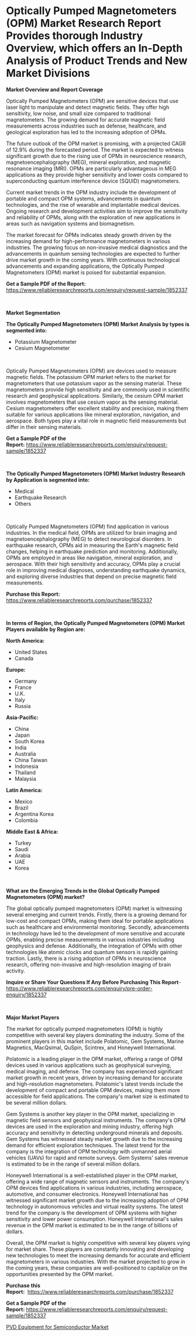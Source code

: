 <p><h1>Optically Pumped Magnetometers (OPM) Market Research Report Provides thorough Industry Overview, which offers an In-Depth Analysis of Product Trends and New Market Divisions</h1></p><p><strong>Market Overview and Report Coverage</strong></p>
<p><p>Optically Pumped Magnetometers (OPM) are sensitive devices that use laser light to manipulate and detect magnetic fields. They offer high sensitivity, low noise, and small size compared to traditional magnetometers. The growing demand for accurate magnetic field measurements across industries such as defense, healthcare, and geological exploration has led to the increasing adoption of OPMs.</p><p>The future outlook of the OPM market is promising, with a projected CAGR of 12.9% during the forecasted period. The market is expected to witness significant growth due to the rising use of OPMs in neuroscience research, magnetoencephalography (MEG), mineral exploration, and magnetic resonance imaging (MRI). OPMs are particularly advantageous in MEG applications as they provide higher sensitivity and lower costs compared to superconducting quantum interference device (SQUID) magnetometers.</p><p>Current market trends in the OPM industry include the development of portable and compact OPM systems, advancements in quantum technologies, and the rise of wearable and implantable medical devices. Ongoing research and development activities aim to improve the sensitivity and reliability of OPMs, along with the exploration of new applications in areas such as navigation systems and biomagnetism.</p><p>The market forecast for OPMs indicates steady growth driven by the increasing demand for high-performance magnetometers in various industries. The growing focus on non-invasive medical diagnostics and the advancements in quantum sensing technologies are expected to further drive market growth in the coming years. With continuous technological advancements and expanding applications, the Optically Pumped Magnetometers (OPM) market is poised for substantial expansion.</p></p>
<p><strong>Get a Sample PDF of the Report:</strong> <a href="https://www.reliableresearchreports.com/enquiry/request-sample/1852337">https://www.reliableresearchreports.com/enquiry/request-sample/1852337</a></p>
<p>&nbsp;</p>
<p><strong>Market Segmentation</strong></p>
<p><strong>The Optically Pumped Magnetometers (OPM) Market Analysis by types is segmented into:</strong></p>
<p><ul><li>Potassium Magnetometer</li><li>Cesium Magnetometer</li></ul></p>
<p>&nbsp;</p>
<p><p>Optically Pumped Magnetometers (OPM) are devices used to measure magnetic fields. The potassium OPM market refers to the market for magnetometers that use potassium vapor as the sensing material. These magnetometers provide high sensitivity and are commonly used in scientific research and geophysical applications. Similarly, the cesium OPM market involves magnetometers that use cesium vapor as the sensing material. Cesium magnetometers offer excellent stability and precision, making them suitable for various applications like mineral exploration, navigation, and aerospace. Both types play a vital role in magnetic field measurements but differ in their sensing materials.</p></p>
<p><strong>Get a Sample PDF of the Report:</strong>&nbsp;<a href="https://www.reliableresearchreports.com/enquiry/request-sample/1852337">https://www.reliableresearchreports.com/enquiry/request-sample/1852337</a></p>
<p>&nbsp;</p>
<p><strong>The Optically Pumped Magnetometers (OPM) Market Industry Research by Application is segmented into:</strong></p>
<p><ul><li>Medical</li><li>Earthquake Research</li><li>Others</li></ul></p>
<p>&nbsp;</p>
<p><p>Optically Pumped Magnetometers (OPM) find application in various industries. In the medical field, OPMs are utilized for brain imaging and magnetoencephalography (MEG) to detect neurological disorders. In earthquake research, OPMs aid in measuring the Earth's magnetic field changes, helping in earthquake prediction and monitoring. Additionally, OPMs are employed in areas like navigation, mineral exploration, and aerospace. With their high sensitivity and accuracy, OPMs play a crucial role in improving medical diagnoses, understanding earthquake dynamics, and exploring diverse industries that depend on precise magnetic field measurements.</p></p>
<p><strong>Purchase this Report:</strong>&nbsp; <a href="https://www.reliableresearchreports.com/purchase/1852337">https://www.reliableresearchreports.com/purchase/1852337</a></p>
<p>&nbsp;</p>
<p><strong>In terms of Region, the Optically Pumped Magnetometers (OPM) Market Players available by Region are:</strong></p>
<p>
    <p> <strong> North America: </strong>
        <ul>
            <li>United States</li>
            <li>Canada</li>
        </ul>
        </p> 
    <p> <strong> Europe: </strong>
        <ul>
            <li>Germany</li>
            <li>France</li>
            <li>U.K.</li>
            <li>Italy</li>
            <li>Russia</li>
        </ul>
        </p> 
    <p> <strong> Asia-Pacific: </strong>
        <ul>
            <li>China</li>
            <li>Japan</li>
            <li>South Korea</li>
            <li>India</li>
            <li>Australia</li>
            <li>China Taiwan</li>
            <li>Indonesia</li>
            <li>Thailand</li>
            <li>Malaysia</li>
        </ul>
        </p> 
    <p> <strong> Latin America: </strong>
        <ul>
            <li>Mexico</li>
            <li>Brazil</li>
            <li>Argentina Korea</li>
            <li>Colombia</li>
        </ul>
        </p> 
    <p> <strong> Middle East & Africa: </strong>
        <ul>
            <li>Turkey</li>
            <li>Saudi</li>
            <li>Arabia</li>
            <li>UAE</li>
            <li>Korea</li>
        </ul>
    </p>
    </p>
<p>&nbsp;</p>
<p><strong>What are the Emerging Trends in the Global Optically Pumped Magnetometers (OPM) market?</strong></p>
<p><p>The global optically pumped magnetometers (OPM) market is witnessing several emerging and current trends. Firstly, there is a growing demand for low-cost and compact OPMs, making them ideal for portable applications such as healthcare and environmental monitoring. Secondly, advancements in technology have led to the development of more sensitive and accurate OPMs, enabling precise measurements in various industries including geophysics and defense. Additionally, the integration of OPMs with other technologies like atomic clocks and quantum sensors is rapidly gaining traction. Lastly, there is a rising adoption of OPMs in neuroscience research, offering non-invasive and high-resolution imaging of brain activity.</p></p>
<p><strong>Inquire or Share Your Questions If Any Before Purchasing This Report</strong>- <a href="https://www.reliableresearchreports.com/enquiry/pre-order-enquiry/1852337">https://www.reliableresearchreports.com/enquiry/pre-order-enquiry/1852337</a></p>
<p>&nbsp;</p>
<p><strong>Major Market Players</strong></p>
<p><p>The market for optically pumped magnetometers (OPM) is highly competitive with several key players dominating the industry. Some of the prominent players in this market include Polatomic, Gem Systems, Marine Magnetics, MacQsimal, QuSpin, Scintrex, and Honeywell International. </p><p>Polatomic is a leading player in the OPM market, offering a range of OPM devices used in various applications such as geophysical surveying, medical imaging, and defense. The company has experienced significant market growth in recent years, driven by increasing demand for accurate and high-resolution magnetometers. Polatomic's latest trends include the development of compact and portable OPM devices, making them more accessible for field applications. The company's market size is estimated to be several million dollars.</p><p>Gem Systems is another key player in the OPM market, specializing in magnetic field sensors and geophysical instruments. The company's OPM devices are used in the exploration and mining industry, offering high accuracy and sensitivity in detecting underground minerals and deposits. Gem Systems has witnessed steady market growth due to the increasing demand for efficient exploration techniques. The latest trend for the company is the integration of OPM technology with unmanned aerial vehicles (UAVs) for rapid and remote surveys. Gem Systems' sales revenue is estimated to be in the range of several million dollars.</p><p>Honeywell International is a well-established player in the OPM market, offering a wide range of magnetic sensors and instruments. The company's OPM devices find applications in various industries, including aerospace, automotive, and consumer electronics. Honeywell International has witnessed significant market growth due to the increasing adoption of OPM technology in autonomous vehicles and virtual reality systems. The latest trend for the company is the development of OPM systems with higher sensitivity and lower power consumption. Honeywell International's sales revenue in the OPM market is estimated to be in the range of billions of dollars.</p><p>Overall, the OPM market is highly competitive with several key players vying for market share. These players are constantly innovating and developing new technologies to meet the increasing demands for accurate and efficient magnetometers in various industries. With the market projected to grow in the coming years, these companies are well-positioned to capitalize on the opportunities presented by the OPM market.</p></p>
<p><strong>Purchase this Report:</strong>&nbsp;&nbsp;<a href="https://www.reliableresearchreports.com/purchase/1852337">https://www.reliableresearchreports.com/purchase/1852337</a></p>
<p></p>
<p><strong>Get a Sample PDF of the Report:</strong>&nbsp;<a href="https://www.reliableresearchreports.com/enquiry/request-sample/1852337">https://www.reliableresearchreports.com/enquiry/request-sample/1852337</a></p>
<p><p><a href="https://github.com/beatblasta/Market-Research-Report-List-1/blob/main/pvd-equipment-for-semiconductor-market.md">PVD Equipment for Semiconductor Market</a></p></p>